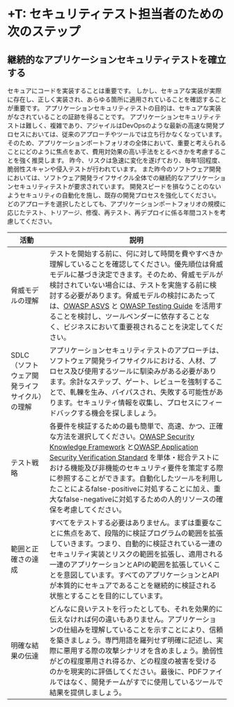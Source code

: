 # +T: セキュリティテスト担当者のための次のステップ

## 継続的なアプリケーションセキュリティテストを確立する

セキュアにコードを実装することは重要です。
しかし、セキュアな実装が実際に存在し、正しく実装され、あらゆる箇所に適用されていることを確認することが重要です。
アプリケーションセキュリティテストの目的は、セキュアな実装がなされていることの証跡を得ることです。
アプリケーションセキュリティテストは難しく、複雑であり、アジャイルはDevOpsのような最新の高速な開発プロセスにおいては、従来のアプローチやツールでは立ち行かなくなっています。
そのため、アプリケーションポートフォリオの全体において、重要と考えられることにどのように焦点をあて、費用対効果の高い手法をとるべきかを考慮することを強く推奨します。
昨今、リスクは急速に変化を遂げており、毎年1回程度、脆弱性スキャンや侵入テストが行われています。
また昨今のソフトウェア開発においては、ソフトウェア開発ライフサイクル全体での継続的なアプリケーションセキュリティテストが要求されています。
開発スピードを損なうことのないようセキュリティの自動化を施し、既存の開発プロセスを強化してください。
どのアプローチを選択したとしても、アプリケーションポートフォリオの規模に応じたテスト、トリアージ、修復、再テスト、再デプロイに係る年間コストを考慮してください。

| 活動 | 説明 |
| --- | --- |
| 脅威モデルの理解 | テストを開始する前に、何に対して時間を費やすべきか理解していることを確認してください。優先順位は脅威モデルに基づき決定できます。そのため、脅威モデルが検討されていない場合には、テストを実施する前に検討する必要があります。脅威モデルの検討にあたっては、[OWASP ASVS](https://www.owasp.org/index.php/ASVS) と [OWASP Testing Guide](https://www.owasp.org/index.php/OWASP_Testing_Project) を活用することを検討し、ツールベンダーに依存することなく、ビジネスにおいて重要視されることを決定してください。 |
| SDLC（ソフトウェア開発ライフサイクル）の理解 | アプリケーションセキュリティテストのアプローチは、ソフトウェア開発ライフサイクルにおける、人材、プロセス及び使用するツールに馴染みがある必要があります。余計なステップ、ゲート、レビューを強制することで、軋轢を生み、バイパスされ、失敗する可能性があります。セキュリティ情報を収集し、プロセスにフィードバックする機会を探しましょう。 |
| テスト戦略 | 各要件を検証するための最も簡単で、高速、かつ、正確な方法を選択してください。[OWASP Security Knowledge Framework](https://www.owasp.org/index.php/OWASP_Security_Knowledge_Framework) と[OWASP Application Security Verification Standard](https://www.owasp.org/index.php/ASVS) を単体・総合テストにおける機能及び非機能のセキュリティ要件を策定する際に参照することができます。自動化したツールを利用したことによるfalse-positiveに対処することに加え、重大なfalse-negativeに対処するための人的リソースの確保を考慮してください。|
| 範囲と正確さの達成 | すべてをテストする必要はありません。まずは重要なことに焦点をあて、段階的に検証プログラムの範囲を拡張していきます。つまり、自動的に検証されている一連のセキュリティ実装とリスクの範囲を拡張し、適用される一連のアプリケーションとAPIの範囲を拡張していくことを意図しています。すべてのアプリケーションとAPIが本質的にセキュアであることを継続的に検証される状態とすることを目的にしています。|
| 明確な結果の伝達 | どんなに良いテストを行ったとしても、それを効果的に伝えなければ何の違いもありません。アプリケーションの仕組みを理解していることを示すことにより、信頼を築きましょう。専門用語を羅列せず明確に記述し、実際に悪用する際の攻撃シナリオを含めましょう。脆弱性がどの程度悪用され得るか、どの程度の被害を受けるのかを現実的に評価してください。最後に、PDFファイルではなく、開発チームがすでに使用しているツールで結果を提供しましょう。|
